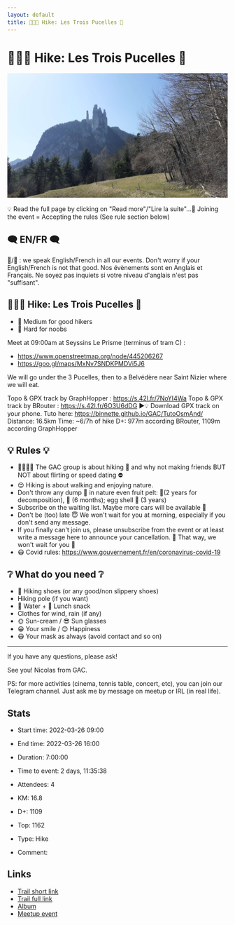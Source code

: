 ```yaml
---
layout: default
title: 🥾🔵🔴 Hike: Les Trois Pucelles 🖖
---
```


# 🥾🔵🔴 Hike: Les Trois Pucelles 🖖

![2022-03-26](/Stats/img/orig/2022-03-26.jpg)

💡 Read the full page by clicking on "Read more"/"Lire la suite"...💜
Joining the event = Accepting the rules (See rule section below)

## 🗨️ EN/FR 🗨️
🦅/🐓 : we speak English/French in all our events. Don't worry if your English/French is not that good. Nos évènements sont en Anglais et Français. Ne soyez pas inquiets si votre niveau d'anglais n'est pas "suffisant".

## 🥾🔵🔴 Hike: Les Trois Pucelles 🖖

* 🔵 Medium for good hikers
* 🔴 Hard for noobs

Meet at 09:00am at Seyssins Le Prisme (terminus of tram C) :

* https://www.openstreetmap.org/node/445206267
* https://goo.gl/maps/MxNv7SNDKPMDVi5J6

We will go under the 3 Pucelles, then to a Belvédère near Saint Nizier where we will eat.

Topo & GPX track by GraphHopper : https://s.42l.fr/7NoYI4Wa
Topo & GPX track by BRouter : https://s.42l.fr/6O3U6dDG
▶💡 Download GPX track on your phone. Tuto here: https://binnette.github.io/GAC/TutoOsmAnd/
Distance: 16.5km
Time: \~6/7h of hike
D+: 977m according BRouter, 1109m according GraphHopper

## 💡 Rules 💡

* 🚶‍♀️🚶‍♂️ The GAC group is about hiking 🥾 and why not making friends BUT NOT about flirting or speed dating ⛔
* 😍 Hiking is about walking and enjoying nature.
* Don't throw any dump 🚮 in nature even fruit pelt: 🍌(2 years for decomposition), 🍊 (6 months); egg shell 🥚 (3 years)
* Subscribe on the waiting list. Maybe more cars will be available 🚗
* Don't be (too) late 😇 We won't wait for you at morning, especially if you don't send any message.
* If you finally can't join us, please unsubscribe from the event or at least write a message here to announce your cancellation. 💜 That way, we won't wait for you 💜
* 😷 Covid rules: https://www.gouvernement.fr/en/coronavirus-covid-19

## ❔ What do you need ❔

* 🥾 Hiking shoes (or any good/non slippery shoes)
* Hiking pole (if you want)
* 🧃 Water + 🍫 Lunch snack
* Clothes for wind, rain (if any)
* 🌞 Sun-cream / 😎 Sun glasses
* 😁 Your smile / 😊 Happiness
* 😷 Your mask as always (avoid contact and so on)

***

If you have any questions, please ask!

See you! Nicolas from GAC.

PS: for more activities (cinema, tennis table, concert, etc), you can join our Telegram channel. Just ask me by message on meetup or IRL (in real life).

## Stats

- Start time: 2022-03-26 09:00
- End time: 2022-03-26 16:00
- Duration: 7:00:00
- Time to event: 2 days, 11:35:38
- Attendees: 4

- KM: 16.8
- D+: 1109
- Top: 1162
- Type: Hike
- Comment: 

## Links

- [Trail short link](https://s.42l.fr/7NoYI4Wa)
- [Trail full link]()
- [Album](https://binnette.github.io/GacImg2022/2022-03-26-🥾🔵🔴-Hike-Les-Trois-Pucelles-🖖.html)
- [Meetup event](https://www.meetup.com/grenoble-adventure-club-english-french/events/284808200/)
